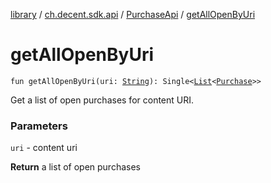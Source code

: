 [library](../../index.md) / [ch.decent.sdk.api](../index.md) / [PurchaseApi](index.md) / [getAllOpenByUri](./get-all-open-by-uri.md)

# getAllOpenByUri

`fun getAllOpenByUri(uri: `[`String`](https://kotlinlang.org/api/latest/jvm/stdlib/kotlin/-string/index.html)`): Single<`[`List`](https://kotlinlang.org/api/latest/jvm/stdlib/kotlin.collections/-list/index.html)`<`[`Purchase`](../../ch.decent.sdk.model/-purchase/index.md)`>>`

Get a list of open purchases for content URI.

### Parameters

`uri` - content uri

**Return**
a list of open purchases

